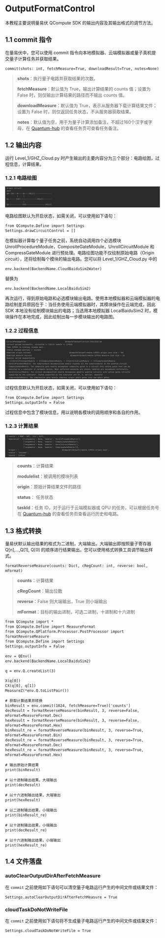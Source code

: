# OutputFormatControl

本教程主要说明量易伏 QCompute SDK 的输出内容及其输出格式的调节方法。

## 1.1 commit 指令

在量易伏中，您可以使用 commit 指令向本地模拟器、云端模拟器或量子真机提交量子计算任务并获取结果。

```
commit(shots: int, fetchMeasure=True, downloadResult=True, notes=None)
```
> **shots**：执行量子电路并获取结果的次数。
> 
> **fetchMeasure**：默认值为 True，输出计算结果的 counts 值；设置为 False 时，则仅输出计算结果的路径而不输出 counts 值。
> 
> **downloadMeasure**：默认值为 True，表示从服务器下载计算结果文件；设置为 False 时，则仅返回任务状态，不从服务器获取结果。
> 
> **notes**：默认值为空，用于为量子计算添加备注，不超过160个汉字或字母，在 [Quantum-hub](https://quantum-hub.baidu.com/) 的查看任务页可查看任务备注。

## 1.2 输出内容

运行 Level_1/GHZ_Cloud.py 时产生输出的主要内容分为三个部分：电路绘图，过程信息，计算结果。

### 1.2.1 电路绘图

![origin_output](./PIC/origin_output_draw.png)

电路绘图默认为开启状态，如需关闭，可以使用如下语句：

```
from QCompute.Define import Settings
Settings.drawCircuitControl = []
```

在模拟器计算每个量子任务之前，系统自动调用四个必选模块 UnrollProcedureModule，CompositeGateModule，UnrollCircuitModule 和 CompressGateModule 进行预处理。电路绘图功能不仅绘制原始电路（Origin circuit），还将绘制每个模块的输出电路。您可以将 Level_1/GHZ_Cloud.py 中的

```
env.backend(BackendName.CloudBaiduSim2Water)
```

替换为

```
env.backend(BackendName.LocalBaiduSim2)
```

再次运行，得到原始电路和必选模块输出电路。使用本地模拟器和云端模拟器的电路绘制差异原因在于：当任务使用云端模拟器时，其模块操作在云端完成，因此 SDK 本地没有绘制模块输出的电路；当选用本地模拟器 LocalBaiduSim2 时，模块操作在本地完成，因此绘制出每一步模块输出的电路图。

### 1.2.2 过程信息

![origin_output](./PIC/origin_output_info.png)

过程信息默认为开启状态，如需关闭，可以使用如下语句：

```
from QCompute.Define import Settings
Settings.outputInfo = False
```

过程信息中包含了模块信息，用以说明各模块的调用顺序和各自的作用。

### 1.2.3 计算结果

![origin_output](./PIC/origin_output_results.png)

> **counts**：计算结果
> 
> **modulelist**：被调用的模块列表
> 
> **origin**：原始计算结果文件的路径
> 
> **status**： 任务状态
> 
> **taskId**：任务 ID，对于运行于云端模拟器或 QPU 的任务，可以根据任务号在 [Quantum-hub](https://quantum-hub.baidu.com/) 的查看任务页查看运行历史和电路。

## 1.3 格式转换

量易伏默认输出结果的格式为二进制，大端输出。大端输出即按照量子寄存器 Q[n],...,Q[1], Q[0] 的顺序进行结果输出。您可以使用格式转换工具调节输出样式。

```
formatReverseMeasure(counts: Dict, cRegCount: int, reverse: bool, mFormat)
```
> **counts**：计算结果
> 
> **cRegCount**：输出位数
> 
> **reverse**：False 则大端输出，True 则小端输出
>
> **mFormat**：目标的输出进制，可选二进制，十进制和十六进制

```
from QCompute import *
from QCompute.Define import MeasureFormat
from QCompute.QPlatform.Processor.PostProcessor import formatReverseMeasure
from QCompute.Define import Settings
Settings.outputInfo = False

env = QEnv()
env.backend(BackendName.LocalBaiduSim2)

q = env.Q.createList(3)

X(q[0])
CX(q[0], q[1])
MeasureZ(*env.Q.toListPair())

# 获取计算结果并转换
binResult = env.commit(1024, fetchMeasure=True)['counts']
decResult = formatReverseMeasure(binResult, 3, reverse=False, mFormat=MeasureFormat.Dec)
hexResult = formatReverseMeasure(binResult, 3, reverse=False, mFormat=MeasureFormat.Hex)
binResult_re = formatReverseMeasure(binResult, 3, reverse=True, mFormat=MeasureFormat.Bin)
decResult_re = formatReverseMeasure(binResult, 3, reverse=True, mFormat=MeasureFormat.Dec)
hexResult_re = formatReverseMeasure(binResult, 3, reverse=True, mFormat=MeasureFormat.Hex)

# 输出原始计算结果
print(binResult)

# 以十进制输出结果，大端输出
print(decResult)

# 以十六进制输出结果，大端输出
print(hexResult)

# 以二进制输出结果，小端输出
print(binResult_re)

# 以十进制输出结果，小端输出
print(decResult_re)

# 以十六进制输出结果，小端输出
print(hexResult_re)
```

## 1.4 文件落盘

### autoClearOutputDirAfterFetchMeasure

在 `commit` 之前使用如下语句可以清空量子电路运行产生的中间文件或结果文件：

```
Settings.autoClearOutputDirAfterFetchMeasure = True
```

### cloudTaskDoNotWriteFile

在 `commit` 之前使用如下语句将不生成量子电路运行产生的中间文件或结果文件：

```
Settings.cloudTaskDoNotWriteFile = True
```
